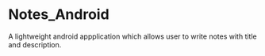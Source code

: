 # Notes_Android
A lightweight android appplication which allows user to write notes with title and description.
